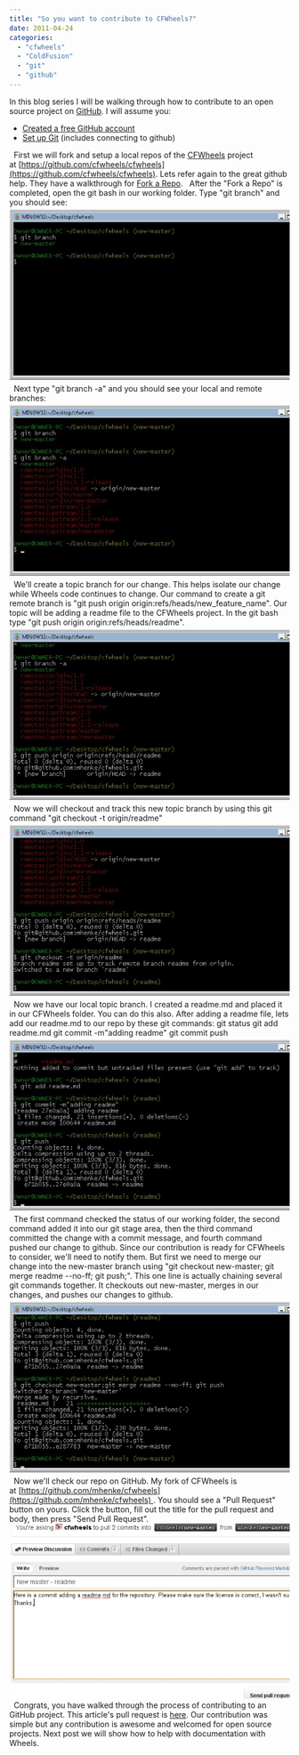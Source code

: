 ```yaml
---
title: "So you want to contribute to CFWheels?"
date: 2011-04-24
categories: 
  - "cfwheels"
  - "ColdFusion"
  - "git"
  - "github"
---
```


In this blog series I will be walking through how to contribute to an open source project on [GitHub](https://github.com/). I will assume you:

- [Created a free GitHub account](https://github.com/signup/free)
- [Set up Git](http://help.github.com/win-set-up-git/) (includes connecting to github)

  First we will fork and setup a local repos of the [CFWheels](http://www.CFWheels.org) project at [https://github.com/cfwheels/cfwheels](https://github.com/cfwheels/cfwheels). Lets refer again to the great github help. They have a walkthrough for [Fork a Repo](http://help.github.com/fork-a-repo/).   After the "Fork a Repo" is completed, open the git bash in our working folder. Type "git branch" and you should see:   ![](images/contribute1.jpg)   Next type "git branch -a" and you should see your local and remote branches:   ![](images/contribute2.jpg)   We'll create a topic branch for our change. This helps isolate our change while Wheels code continues to change. Our command to create a git remote branch is "git push origin origin:refs/heads/new\_feature\_name". Our topic will be adding a readme file to the CFWheels project. In the git bash type "git push origin origin:refs/heads/readme".   ![](images/contribute3.jpg)   Now we will checkout and track this new topic branch by using this git command "git checkout -t origin/readme"   ![](images/contribute4.jpg)   Now we have our local topic branch. I created a readme.md and placed it in our CFWheels folder. You can do this also. After adding a readme file, lets add our readme.md to our repo by these git commands: git status git add readme.md git commit -m"adding readme" git commit push   ![](images/contribute5.jpg)   The first command checked the status of our working folder, the second command added it into our git stage area, then the third command committed the change with a commit message, and fourth command pushed our change to github. Since our contribution is ready for CFWheels to consider, we'll need to notify them. But first we need to merge our change into the new-master branch using "git checkout new-master; git merge readme --no-ff; git push;". This one line is actually chaining several git commands together. It checkouts out new-master, merges in our changes, and pushes our changes to github.   ![](images/contribute6.jpg)   Now we'll check our repo on GitHub. My fork of CFWheels is at [https://github.com/mhenke/cfwheels](https://github.com/mhenke/cfwheels) . You should see a "Pull Request" button on yours. Click the button, fill out the title for the pull request and body, then press "Send Pull Request".   ![](images/contribute7.jpg)   Congrats, you have walked through the process of contributing to an GitHub project. This article's pull request is [here](https://github.com/cfwheels/cfwheels/pull/7). Our contribution was simple but any contribution is awesome and welcomed for open source projects. Next post we will show how to help with documentation with Wheels.
